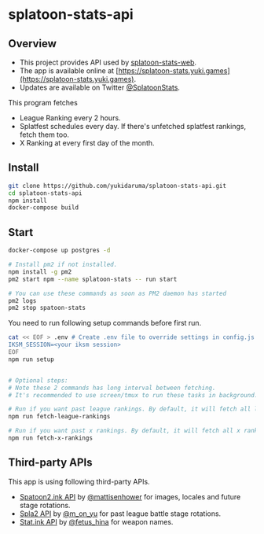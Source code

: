 # splatoon-stats-api

## Overview
- This project provides API used by [splatoon-stats-web](https://github.com/yukidaruma/splatoon-stats-web).
- The app is available online at [https://splatoon-stats.yuki.games](https://splatoon-stats.yuki.games).
- Updates are available on Twitter [@SplatoonStats](https://twitter.com/SplatoonStats).

This program fetches
- League Ranking every 2 hours.
- Splatfest schedules every day. If there's unfetched splatfest rankings, fetch them too.
- X Ranking at every first day of the month.

## Install
```sh
git clone https://github.com/yukidaruma/splatoon-stats-api.git
cd splatoon-stats-api
npm install
docker-compose build
```

## Start
```sh
docker-compose up postgres -d

# Install pm2 if not installed.
npm install -g pm2
pm2 start npm --name splatoon-stats -- run start

# You can use these commands as soon as PM2 daemon has started
pm2 logs
pm2 stop spatoon-stats
```

You need to run following setup commands before first run.

```sh
cat << EOF > .env # Create .env file to override settings in config.js
IKSM_SESSION=<your iksm session>
EOF
npm run setup


# Optional steps:
# Note these 2 commands has long interval between fetching.
# It's recommended to use screen/tmux to run these tasks in background.

# Run if you want past league rankings. By default, it will fetch all league rankings since 2018-01-01.
npm run fetch-league-rankings

# Run if you want past x rankings. By default, it will fetch all x rankings since 2018-05.
npm run fetch-x-rankings
```

## Third-party APIs
This app is using following third-party APIs.
* [Spatoon2.ink API](https://github.com/misenhower/splatoon2.ink/wiki/Data-access-policy) by [@mattisenhower](https://twitter.com/mattisenhower) for images, locales and future stage rotations.
* [Spla2 API](https://spla2.yuu26.com/) by [@m_on_yu](https://twitter.com/m_on_yu) for past league battle stage rotations.
* [Stat.ink API](https://github.com/fetus-hina/stat.ink/tree/master/doc/api-2) by [@fetus_hina](https://twitter.com/fetus_hina) for weapon names.
